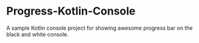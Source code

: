 # Progress-Kotlin-Console
A sample Kotlin console project for showing awesome progress bar on the black and white console.
